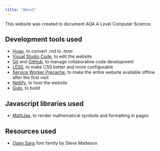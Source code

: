 ```yaml
---
title: "About"
---
```


This website was created to document AQA A Level Computer Science.

## Development tools used
- [Hugo](https://gohugo.io/), to convert .md to .html
- [Visual Studio Code](https://code.visualstudio.com/), to edit the website
- [Git](https://git-scm.com/) and [GitHub](https://github.com/), to manage collaborative code development
- [LESS](http://lesscss.org/), to make CSS better and more configurable
- [Service Worker Precache](https://github.com/GoogleChromeLabs/sw-precache), to make the entire website available offline after the first visit
- [Netlify](https://www.netlify.com/), to host the website
- [Gulp](https://gulpjs.com/), to build

## Javascript libraries used
- [MathJax](https://www.mathjax.org/), to render mathematical symbols and formatting in pages

## Resources used
- [Open Sans](https://fonts.google.com/specimen/Open+Sans) font family by Steve Matteson